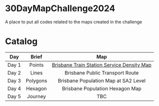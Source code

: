 # 30DayMapChallenge2024
A place to put all codes related to the maps created in the challenge

# Catalog
| Day   | Brief    | Map                                        |
| :----:| :------: | :-----------------------------------------:|
| Day 1 | Points   | [Brisbane Train Station Service Density Map](maps/Map1_BrisbaneTrainService.png) |
| Day 2 | Lines    | Brisbane Public Transport Route            |
| Day 3 | Polygons | Brisbane Population Map at SA2 Level       |
| Day 4 | Hexagon  | Brisbane Population Hexagon Map            |
| Day 5 | Journey  | TBC                                        |

